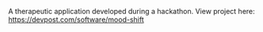 A therapeutic application developed during a hackathon.
View project here: 
https://devpost.com/software/mood-shift
